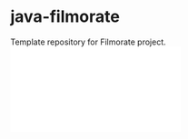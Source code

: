# java-filmorate
Template repository for Filmorate project.
![ER диаграмма для Filmorate](/ER_Filmorate.pdf) 
